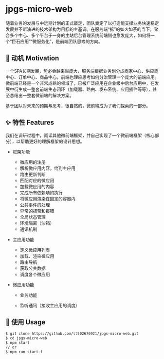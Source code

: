 # jpgs-micro-web
随着业务的发展与中远期计划的正式敲定，团队奠定了以打造能支撑业务快速稳定发展并不断演进的技术架构为目标的主基调。在服务端“拆”的如火如荼的当下，聚合多个中心、多个平台于一身的主站后台管理系统前端侧也愈发庞大，如何将一个“巨石应用”“微服务化”，是前端团队思考的方向。



## 🤔 动机 Motivation

一个SPA长期发展，势必会越来越庞大，服务端根据业务划分成商家中心、供应商中心、订单中心、商品中心，前端也理应思考如何分治管理一个庞大的前端应用。微前端已经是一个非常成熟的领域了，已被广泛应用在企业级中后台应用中，在发展中衍生成一整套前端生态闭环（加载器、路由、发布系统、应用插件等等），甚至总结出一整套微前端的解决方案。

基于团队对未来的预期与思考，很自然的，微前端成为了我们探索的一部分。



## ✨ 特性 Features

我们在调研过程中，阅读其他微前端框架，并自己实现了一个微前端框架（核心部分），以帮助更好的理解框架的设计思想。

- 框架功能
  - 微应用的注册
  - 解析微应用内容，给到主应用
  - 路由更新判断
  - 匹配对应的微应用
  - 加载微应用的内容
  - 完成所有依赖项的执行
  - 将微应用渲染在固定的容器内
  - 公共事件的处理
  - 异常的捕获和报错
  - 全局状态管理
  - 环境隔离（沙箱）
  - 通讯机制

- 主应用功能
  - 定义微应用列表
  - 加载、渲染微应用
  - 路由导航
  - 获取公共数据
  - 调度各个微应用

- 微应用功能

  - 业务功能

  - 监听通讯（接收主应用的调度）



## 🔨 使用 Usage

```bash
$ git clone https://github.com/lt502676921/jpgs-micro-web.git
$ cd jpgs-micro-web
$ npm start
// or
$ npm run start-f
```






